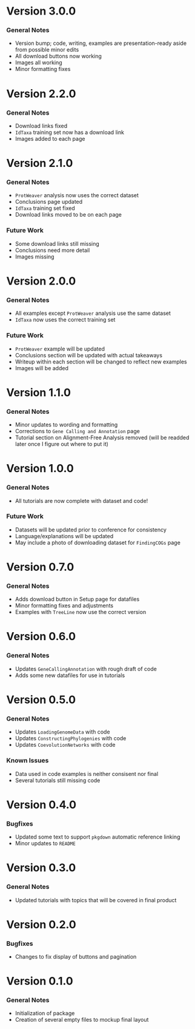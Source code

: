 # Version 3.0.0
### General Notes
* Version bump; code, writing, examples are presentation-ready aside from possible minor edits
* All download buttons now working
* Images all working
* Minor formatting fixes

# Version 2.2.0
### General Notes
* Download links fixed
* `IdTaxa` training set now has a download link
* Images added to each page 

# Version 2.1.0
### General Notes
* `ProtWeaver` analysis now uses the correct dataset
* Conclusions page updated
* `IdTaxa` training set fixed
* Download links moved to be on each page

### Future Work
* Some download links still missing
* Conclusions need more detail
* Images missing

# Version 2.0.0
### General Notes
* All examples except `ProtWeaver` analysis use the same dataset
* `IdTaxa` now uses the correct training set

### Future Work
* `ProtWeaver` example will be updated
* Conclusions section will be updated with actual takeaways
* Writeup within each section will be changed to reflect new examples
* Images will be added

# Version 1.1.0
### General Notes
* Minor updates to wording and formatting
* Corrections to `Gene Calling and Annotation` page
* Tutorial section on Alignment-Free Analysis removed (will be readded later once I figure out where to put it)

# Version 1.0.0
### General Notes
* All tutorials are now complete with dataset and code!

### Future Work
* Datasets will be updated prior to conference for consistency
* Language/explanations will be updated
* May include a photo of downloading dataset for `FindingCOGs` page


# Version 0.7.0

### General Notes
* Adds download button in Setup page for datafiles
* Minor formatting fixes and adjustments
* Examples with `TreeLine` now use the correct version

# Version 0.6.0

### General Notes
* Updates `GeneCallingAnnotation` with rough draft of code
* Adds some new datafiles for use in tutorials

# Version 0.5.0

### General Notes
* Updates `LoadingGenomeData` with code
* Updates `ConstructingPhylogenies` with code
* Updates `CoevolutionNetworks` with code

### Known Issues
* Data used in code examples is neither consisent nor final
* Several tutorials still missing code

# Version 0.4.0

### Bugfixes
* Updated some text to support `pkgdown` automatic reference linking
* Minor updates to `README`

# Version 0.3.0

### General Notes
* Updated tutorials with topics that will be covered in final product

# Version 0.2.0

### Bugfixes
* Changes to fix display of buttons and pagination

# Version 0.1.0

### General Notes

* Initialization of package
* Creation of several empty files to mockup final layout
